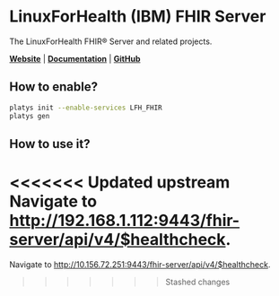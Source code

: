 # LinuxForHealth (IBM) FHIR Server

The LinuxForHealth FHIR® Server and related projects.

**[Website](https://linuxforhealth.github.io/FHIR/)** | **[Documentation](https://linuxforhealth.github.io/FHIR/)** | **[GitHub](https://github.com/LinuxForHealth/FHIR)**

## How to enable?

```bash
platys init --enable-services LFH_FHIR
platys gen
```

## How to use it?

<<<<<<< Updated upstream
Navigate to <http://192.168.1.112:9443/fhir-server/api/v4/$healthcheck>. 
=======
Navigate to <http://10.156.72.251:9443/fhir-server/api/v4/$healthcheck>. 
>>>>>>> Stashed changes
